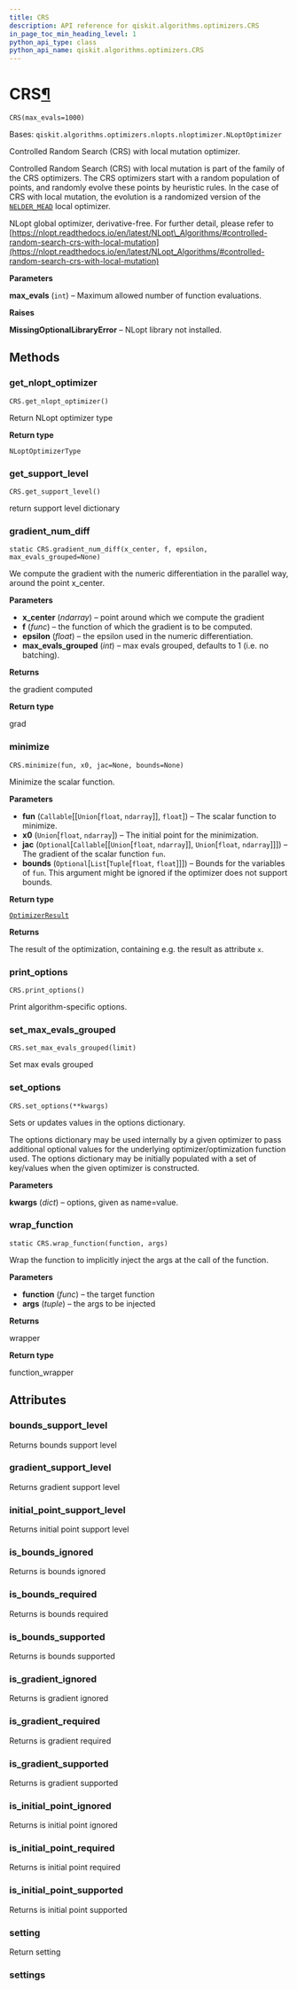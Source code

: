 ```yaml
---
title: CRS
description: API reference for qiskit.algorithms.optimizers.CRS
in_page_toc_min_heading_level: 1
python_api_type: class
python_api_name: qiskit.algorithms.optimizers.CRS
---
```


# CRS[¶](#crs "Permalink to this headline")

<span id="qiskit.algorithms.optimizers.CRS" />

`CRS(max_evals=1000)`

Bases: `qiskit.algorithms.optimizers.nlopts.nloptimizer.NLoptOptimizer`

Controlled Random Search (CRS) with local mutation optimizer.

Controlled Random Search (CRS) with local mutation is part of the family of the CRS optimizers. The CRS optimizers start with a random population of points, and randomly evolve these points by heuristic rules. In the case of CRS with local mutation, the evolution is a randomized version of the [`NELDER_MEAD`](qiskit.algorithms.optimizers.NELDER_MEAD "qiskit.algorithms.optimizers.NELDER_MEAD") local optimizer.

NLopt global optimizer, derivative-free. For further detail, please refer to [https://nlopt.readthedocs.io/en/latest/NLopt\_Algorithms/#controlled-random-search-crs-with-local-mutation](https://nlopt.readthedocs.io/en/latest/NLopt_Algorithms/#controlled-random-search-crs-with-local-mutation)

**Parameters**

**max\_evals** (`int`) – Maximum allowed number of function evaluations.

**Raises**

**MissingOptionalLibraryError** – NLopt library not installed.

## Methods

### get\_nlopt\_optimizer

<span id="qiskit.algorithms.optimizers.CRS.get_nlopt_optimizer" />

`CRS.get_nlopt_optimizer()`

Return NLopt optimizer type

**Return type**

`NLoptOptimizerType`

### get\_support\_level

<span id="qiskit.algorithms.optimizers.CRS.get_support_level" />

`CRS.get_support_level()`

return support level dictionary

### gradient\_num\_diff

<span id="qiskit.algorithms.optimizers.CRS.gradient_num_diff" />

`static CRS.gradient_num_diff(x_center, f, epsilon, max_evals_grouped=None)`

We compute the gradient with the numeric differentiation in the parallel way, around the point x\_center.

**Parameters**

*   **x\_center** (*ndarray*) – point around which we compute the gradient
*   **f** (*func*) – the function of which the gradient is to be computed.
*   **epsilon** (*float*) – the epsilon used in the numeric differentiation.
*   **max\_evals\_grouped** (*int*) – max evals grouped, defaults to 1 (i.e. no batching).

**Returns**

the gradient computed

**Return type**

grad

### minimize

<span id="qiskit.algorithms.optimizers.CRS.minimize" />

`CRS.minimize(fun, x0, jac=None, bounds=None)`

Minimize the scalar function.

**Parameters**

*   **fun** (`Callable`\[\[`Union`\[`float`, `ndarray`]], `float`]) – The scalar function to minimize.
*   **x0** (`Union`\[`float`, `ndarray`]) – The initial point for the minimization.
*   **jac** (`Optional`\[`Callable`\[\[`Union`\[`float`, `ndarray`]], `Union`\[`float`, `ndarray`]]]) – The gradient of the scalar function `fun`.
*   **bounds** (`Optional`\[`List`\[`Tuple`\[`float`, `float`]]]) – Bounds for the variables of `fun`. This argument might be ignored if the optimizer does not support bounds.

**Return type**

[`OptimizerResult`](qiskit.algorithms.optimizers.OptimizerResult "qiskit.algorithms.optimizers.optimizer.OptimizerResult")

**Returns**

The result of the optimization, containing e.g. the result as attribute `x`.

### print\_options

<span id="qiskit.algorithms.optimizers.CRS.print_options" />

`CRS.print_options()`

Print algorithm-specific options.

### set\_max\_evals\_grouped

<span id="qiskit.algorithms.optimizers.CRS.set_max_evals_grouped" />

`CRS.set_max_evals_grouped(limit)`

Set max evals grouped

### set\_options

<span id="qiskit.algorithms.optimizers.CRS.set_options" />

`CRS.set_options(**kwargs)`

Sets or updates values in the options dictionary.

The options dictionary may be used internally by a given optimizer to pass additional optional values for the underlying optimizer/optimization function used. The options dictionary may be initially populated with a set of key/values when the given optimizer is constructed.

**Parameters**

**kwargs** (*dict*) – options, given as name=value.

### wrap\_function

<span id="qiskit.algorithms.optimizers.CRS.wrap_function" />

`static CRS.wrap_function(function, args)`

Wrap the function to implicitly inject the args at the call of the function.

**Parameters**

*   **function** (*func*) – the target function
*   **args** (*tuple*) – the args to be injected

**Returns**

wrapper

**Return type**

function\_wrapper

## Attributes

<span id="qiskit.algorithms.optimizers.CRS.bounds_support_level" />

### bounds\_support\_level

Returns bounds support level

<span id="qiskit.algorithms.optimizers.CRS.gradient_support_level" />

### gradient\_support\_level

Returns gradient support level

<span id="qiskit.algorithms.optimizers.CRS.initial_point_support_level" />

### initial\_point\_support\_level

Returns initial point support level

<span id="qiskit.algorithms.optimizers.CRS.is_bounds_ignored" />

### is\_bounds\_ignored

Returns is bounds ignored

<span id="qiskit.algorithms.optimizers.CRS.is_bounds_required" />

### is\_bounds\_required

Returns is bounds required

<span id="qiskit.algorithms.optimizers.CRS.is_bounds_supported" />

### is\_bounds\_supported

Returns is bounds supported

<span id="qiskit.algorithms.optimizers.CRS.is_gradient_ignored" />

### is\_gradient\_ignored

Returns is gradient ignored

<span id="qiskit.algorithms.optimizers.CRS.is_gradient_required" />

### is\_gradient\_required

Returns is gradient required

<span id="qiskit.algorithms.optimizers.CRS.is_gradient_supported" />

### is\_gradient\_supported

Returns is gradient supported

<span id="qiskit.algorithms.optimizers.CRS.is_initial_point_ignored" />

### is\_initial\_point\_ignored

Returns is initial point ignored

<span id="qiskit.algorithms.optimizers.CRS.is_initial_point_required" />

### is\_initial\_point\_required

Returns is initial point required

<span id="qiskit.algorithms.optimizers.CRS.is_initial_point_supported" />

### is\_initial\_point\_supported

Returns is initial point supported

<span id="qiskit.algorithms.optimizers.CRS.setting" />

### setting

Return setting

<span id="qiskit.algorithms.optimizers.CRS.settings" />

### settings

